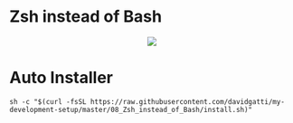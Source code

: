 # Zsh instead of Bash

<div align="center">
	<img src="https://raw.githubusercontent.com/davidgatti/my-development-setup/master/08_Zsh_instead_of_Bash/images/zsh.png">
</div>

# Auto Installer

```
sh -c "$(curl -fsSL https://raw.githubusercontent.com/davidgatti/my-development-setup/master/08_Zsh_instead_of_Bash/install.sh)"
```